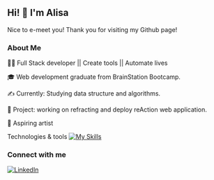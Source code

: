 
## Hi! 👋  I'm Alisa 
Nice to e-meet you! Thank you for visiting my Github page!

### About Me 
👩‍💻 Full Stack developer || Create tools || Automate lives 

🎓 Web development graduate from BrainStation Bootcamp.

✍️ Currently: Studying data structure and algorithms.

🥜 Project: working on refracting and deploy reAction web application.

🎨 Aspiring artist 


Technologies & tools 
[![My Skills](https://skillicons.dev/icons?i=js,html,css,scss,react,nodejs,express,mysql)](https://skillicons.dev)

### Connect with me 



[![LinkedIn](https://img.shields.io/badge/LinkedIn-0077B5?style=for-the-badge&logo=linkedin&logoColor=white)](https://www.linkedin.com/in/alisa-promthep/)

